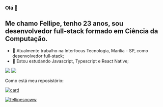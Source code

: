 ### Olá 👋

## Me chamo Fellipe, tenho 23 anos, sou desenvolvedor full-stack formado em Ciência da Computação.

- 🔭 Atualmente trabalho na Interfocus Tecnologia, Marilía - SP, como desenvolvedor full-stack;
- 🌱 Estou estudando Javascript, Typescript e React Native;

<p align="left">
  <a href="fellipe_emanoel@hotmail.com" alt="Gmail">
  <img src="https://img.shields.io/badge/-Gmail-FF0000?style=flat-square&labelColor=FF0000&logo=gmail&logoColor=white&link=fellipe_emanoel@hotmail.com" /></a>

  <a href="https://www.linkedin.com/in/fellipe-neves-b768b31a2/" alt="Linkedin">
  <img src="https://img.shields.io/badge/-Linkedin-0e76a8?style=flat-square&logo=Linkedin&logoColor=white&link=https://www.linkedin.com/in/fellipe-neves-b768b31a2/" /></a>
</p>  

Como está meu reposistório:

[![card](https://github-readme-stats.vercel.app/api?username=fellipesnoww&theme=tokyonight)](https://github.com/fellipesnoww/)

[![fellipesnoww](https://github-readme-stats.vercel.app/api/top-langs/?username=fellipesnoww&hide=html&layout=compact&theme=tokyonight)](https://github.com/fellipesnoww/)
